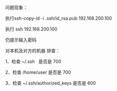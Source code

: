 问题现象：

执行ssh-copy-id -i .ssh/id_rsa.pub 192.168.200.100

执行 ssh 192.168.200.100

仍提示输入密码

对本机及对方的机器 排查：

1、检查 ~/.ssh   是否是 700

2、检查 /home/user 是否是 700

3、检查 ~/.ssh/authorized_keys 是否是 600
